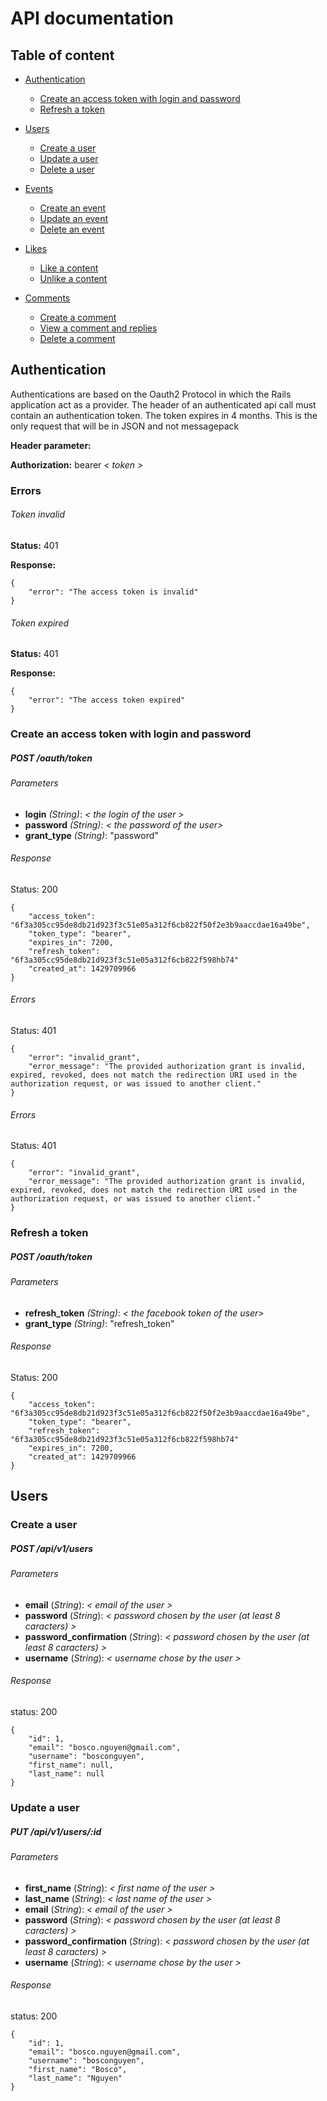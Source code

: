 # API documentation

## Table of content

- [Authentication](#authentication)
    - [Create an access token with login and password](#create-an-access-token-with-login-and-password)
    - [Refresh a token](#refresh-a-token)

- [Users](#users)
    - [Create a user](#create-a-user)
    - [Update a user](#update-a-user)
    - [Delete a user](#delete-a-user)

- [Events](#events)
    - [Create an event](#create-an-event)
    - [Update an event](#update-an-event)
    - [Delete an event](#delete-an-event)

- [Likes](#likes)
    - [Like a content](#like-a-content)
    - [Unlike a content](#unlike-a-content)

- [Comments](#comments)
    - [Create a comment](#create-a-comment)
    - [View a comment and replies](#view-a-comment-and-replies)
    - [Delete a comment](#delete-a-comment)

## Authentication
Authentications are based on the Oauth2 Protocol in which the Rails application act as a provider.
The header of an authenticated api call must contain an authentication token.
The token expires in 4 months. This is the only request that will be in JSON and not messagepack

**Header parameter:**

**Authorization:** bearer _< token >_

### Errors
###### Token invalid
**Status:** 401

**Response:**
```
{
    "error": "The access token is invalid"
}
```

###### Token expired
**Status:** 401

**Response:**
```
{
    "error": "The access token expired"
}
```
### Create an access token with login and password
##### POST /oauth/token
###### Parameters
- **login** _(String)_: _< the login of the user >_
- **password** _(String)_: _< the password of the user>_
- **grant_type** _(String)_: "password"


###### Response
Status: 200

```
{
    "access_token": "6f3a305cc95de8db21d923f3c51e05a312f6cb822f50f2e3b9aaccdae16a49be",
    "token_type": "bearer",
    "expires_in": 7200,
    "refresh_token": "6f3a305cc95de8db21d923f3c51e05a312f6cb822f598hb74"
    "created_at": 1429709966
}
``` 

###### Errors
Status: 401

```
{
    "error": "invalid_grant",
    "error_message": "The provided authorization grant is invalid, expired, revoked, does not match the redirection URI used in the authorization request, or was issued to another client."
}
```

###### Errors
Status: 401

```
{
    "error": "invalid_grant",
    "error_message": "The provided authorization grant is invalid, expired, revoked, does not match the redirection URI used in the authorization request, or was issued to another client."
}
```
### Refresh a token
##### POST /oauth/token
###### Parameters
- **refresh_token** _(String)_: _< the facebook token of the user>_
- **grant_type** _(String)_: "refresh_token"

###### Response
Status: 200

```
{
    "access_token": "6f3a305cc95de8db21d923f3c51e05a312f6cb822f50f2e3b9aaccdae16a49be",
    "token_type": "bearer",
    "refresh_token": "6f3a305cc95de8db21d923f3c51e05a312f6cb822f598hb74"
    "expires_in": 7200,
    "created_at": 1429709966
}
```

## Users

### Create a user
##### POST /api/v1/users
###### Parameters
- **email** (_String_): _< email of the user >_
- **password** (_String_): _< password chosen by the user (at least 8 caracters) >_
- **password_confirmation** (_String_): _< password chosen by the user (at least 8 caracters) >_
- **username** (_String_): _< username chose by the user >_

###### Response
status: 200
```
{
    "id": 1,
    "email": "bosco.nguyen@gmail.com",
    "username": "bosconguyen",
    "first_name": null,
    "last_name": null
}
```

### Update a user
##### PUT /api/v1/users/:id
###### Parameters
- **first_name** (_String_): _< first name of the user >_
- **last_name** (_String_): _< last name of the user >_
- **email** (_String_): _< email of the user >_
- **password** (_String_): _< password chosen by the user (at least 8 caracters) >_
- **password_confirmation** (_String_): _< password chosen by the user (at least 8 caracters) >_
- **username** (_String_): _< username chose by the user >_

###### Response
status: 200
```
{
    "id": 1,
    "email": "bosco.nguyen@gmail.com",
    "username": "bosconguyen",
    "first_name": "Bosco",
    "last_name": "Nguyen"
}
```

